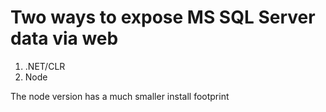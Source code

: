# Two ways to expose MS SQL Server data via web
1. .NET/CLR
2. Node


The node version has a much smaller install footprint